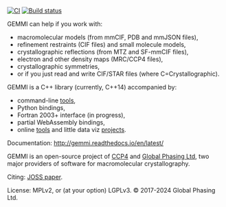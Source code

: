 [![CI](https://github.com/project-gemmi/gemmi/workflows/CI/badge.svg)](https://github.com/project-gemmi/gemmi/actions)
[![Build status](https://ci.appveyor.com/api/projects/status/cv5hu6h6hmxd9k5a?svg=true)](https://ci.appveyor.com/project/wojdyr/gemmi)

GEMMI can help if you work with:

* macromolecular models (from mmCIF, PDB and mmJSON files),
* refinement restraints (CIF files) and small molecule models,
* crystallographic reflections (from MTZ and SF-mmCIF files),
* electron and other density maps (MRC/CCP4 files),
* crystallographic symmetries,
* or if you just read and write CIF/STAR files (where C=Crystallographic).

GEMMI is a C++ library (currently, C++14) accompanied by:

* command-line [tools](https://gemmi.readthedocs.io/en/latest/program.html),
* Python bindings,
* Fortran 2003+ interface (in progress),
* partial WebAssembly bindings,
* online [tools](https://project-gemmi.github.io/wasm/)
  and little data viz [projects](https://project-gemmi.github.io/pdb-stats/).

Documentation: http://gemmi.readthedocs.io/en/latest/

GEMMI is an open-source project of [CCP4](https://www.ccp4.ac.uk/)
and [Global Phasing Ltd](https://www.globalphasing.com/),
two major providers of software for macromolecular crystallography.

Citing: [JOSS paper](https://doi.org/10.21105/joss.04200).

License: MPLv2, or (at your option) LGPLv3.
© 2017-2024 Global Phasing Ltd.
